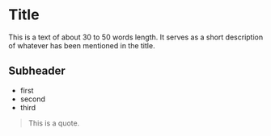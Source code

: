 # Title
This is a text of about 30 to 50 words length. It serves as a short description of whatever has been mentioned in the title.
## Subheader
* first
* second
* third
> This is a quote.